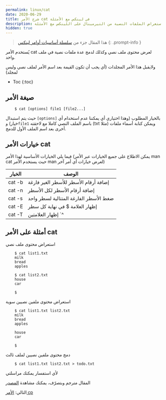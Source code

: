 ```yaml
---
permalink: linux/cat
date: 2020-06-29
title: شرح الأمر cat في لينكس مع الأمثلة
description: شرح استعراض الملفات النصية من التيرمينال على اللينكس مع الأمثلة
hidden: true
---
```



> هذا المقال جزء من [سلسلة أساسيات أوامر لينكس](/linux/intro)
{: .prompt-info }


يُستخدم الأمر cat لعرض محتوى ملف نصي وكذلك لدمج عدة ملفات نصية في ملف واحد.

ولايقبل هذا الأمر المجلدات (أي يجب أن تكون القيمة بعد اسم الأمر لملف نصي وليس لمجلد)

* Toc
{:toc}

## صيغة الأمر

        $ cat [options] file1 [file2...]

حيث يتم استبدال `[options]` بالخيار المطلوب (وهذا اختياري أي يمكننا عدم استخدام أي خيار) و`file1` باسم الملف النصي كاملا مع لاحقته (txt مثلا) ويمكن كتابة أسماء ملفات أخرى بعد اسم الملف الأول للدمج.

## خيارات الأمر cat

فيما يلي الخيارات الأساسية لهذا الأمر (يمكن الاطلاع على جميع الخيارات عبر الأمر man cat حيث يستخدم الأمر man لعرض خيارات أي أمر آخر)

| الخيار | الوصف
| --- | ---
| cat -b | إضافة أرقام الأسطر للأسطر الغير فارغة
| cat -n | إضافة أرقام الأسطر لكل الأسطر
| cat -s | ضغط الأسطر الفارغة المتتالية لسطر واحد
| cat -E | إظهار العلامة $ في نهاية كل سطر
| cat -T | إظهار العلامتين `^|` بدلا من ال tabs (أربع أو ثماني فراغات متتالية)

## أمثلة على الأمر cat

استعراض محتوى ملف نصي

        $ cat list1.txt
        milk
        bread
        apples

        $ cat list2.txt
        house
        car

        $

استعراض محتوى ملفين نصيين سوية

        $ cat list1.txt list2.txt
        milk
        bread
        apples

        house
        car

        $

دمج محتوى ملفين نصيين لملف ثالث

        $ cat list1.txt list2.txt > todo.txt

ﻷي استفسار يمكنك مراسلتي

المقال مترجم وبتصرّف، يمكنك مشاهدة [المصدر](https://www.rapidtables.com/code/linux/cat.html)

التالي: [الأمر cp](/linux/cp)



